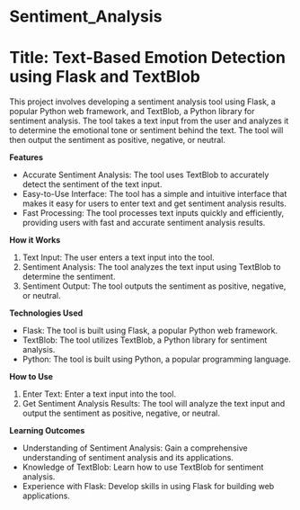 # Sentiment_Analysis

# Title:  Text-Based Emotion Detection using Flask and TextBlob

This project involves developing a sentiment analysis tool using Flask, a popular Python web framework, and TextBlob, a Python library for sentiment analysis. The tool takes a text input from the user and analyzes it to determine the emotional tone or sentiment behind the text. The tool will then output the sentiment as positive, negative, or neutral.

**Features**
- Accurate Sentiment Analysis: The tool uses TextBlob to accurately detect the sentiment of the text input.
- Easy-to-Use Interface: The tool has a simple and intuitive interface that makes it easy for users to enter text and get sentiment analysis results.
- Fast Processing: The tool processes text inputs quickly and efficiently, providing users with fast and accurate sentiment analysis results.

**How it Works**
1. Text Input: The user enters a text input into the tool.
2. Sentiment Analysis: The tool analyzes the text input using TextBlob to determine the sentiment.
3. Sentiment Output: The tool outputs the sentiment as positive, negative, or neutral.

**Technologies Used**
- Flask: The tool is built using Flask, a popular Python web framework.
- TextBlob: The tool utilizes TextBlob, a Python library for sentiment analysis.
- Python: The tool is built using Python, a popular programming language.

**How to Use**
1. Enter Text: Enter a text input into the tool.
2. Get Sentiment Analysis Results: The tool will analyze the text input and output the sentiment as positive, negative, or neutral.

**Learning Outcomes**
- Understanding of Sentiment Analysis: Gain a comprehensive understanding of sentiment analysis and its applications.
- Knowledge of TextBlob: Learn how to use TextBlob for sentiment analysis.
- Experience with Flask: Develop skills in using Flask for building web applications.
